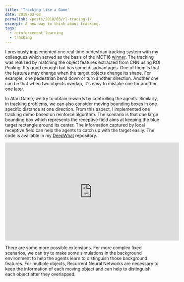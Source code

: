 ```yaml
---
title: 'Tracking like a Game'
date: 2018-03-03
permalink: /posts/2018/03/rl-tracing-1/
excerpt: A new way to think about tracking.
tags:
  - reinforcement learning
  - tracking
---
```


I previously implemented one real time pedestrian tracking system with my colleagues which served as the basis of the MOT16 [winner](https://motchallenge.net/tracker/HT_SJTUZTE).
The tracking was realized by matching the object features extracted from CNN using ROI Pooling. It's good enough but has some disadvantages. One of them is that the features may change when the target objects change its shape.
For example, one pedestrian bend down or turn another direction. Another one can be that when two objects overlap, it's easy to mistake one for another one later.

In Atari Game, we try to obtain rewards by controlling the agents. Similarly, in tracking problems, we can also consider moving bounding boxes in one specific distance at one direction.
From this aspect, I implemented one tracking demo based on reinforce algorithm. The scenario is that one large bounding box which represents the receptive field aims at keeping the blue target rectangle around its center.
The information captured by local receptive field can help the agents to catch up with the target easily.
The code is available in my [DeepWhat](https://github.com/NoListen/DeepWhat/tree/master/rl_tracking) repository.

<div align="center">
<iframe width="560" height="315" src="https://www.youtube.com/embed/pqewVnAjMMw" frameborder="0" allow="autoplay; encrypted-media" allowfullscreen>
</iframe>
</div>

There are some more possible extensions.
For more complex fixed scenarios, we can try to make some simulations in the background environment to help the agents learn to distinguish those background features.
For multiple objects, Recurrent Neural Networks are necessary to keep the information of each moving object and can help to distinguish each object after they overlapped.
